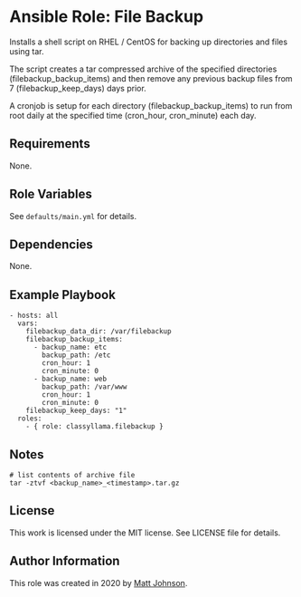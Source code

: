 # Ansible Role: File Backup

Installs a shell script on RHEL / CentOS for backing up directories and files using tar.

The script creates a tar compressed archive of the specified directories (filebackup_backup_items) and then remove any previous backup files from 7 (filebackup_keep_days) days prior.

A cronjob is setup for each directory (filebackup_backup_items) to run from root daily at the specified time (cron_hour, cron_minute) each day.

## Requirements

None.

## Role Variables

See `defaults/main.yml` for details.

## Dependencies

None.

## Example Playbook

    - hosts: all
      vars:
        filebackup_data_dir: /var/filebackup
        filebackup_backup_items:
          - backup_name: etc
            backup_path: /etc
            cron_hour: 1
            cron_minute: 0
          - backup_name: web
            backup_path: /var/www
            cron_hour: 1
            cron_minute: 0
        filebackup_keep_days: "1"
      roles:
        - { role: classyllama.filebackup }

## Notes

    # list contents of archive file
    tar -ztvf <backup_name>_<timestamp>.tar.gz

## License

This work is licensed under the MIT license. See LICENSE file for details.

## Author Information

This role was created in 2020 by [Matt Johnson](https://github.com/mttjohnson/).
